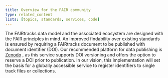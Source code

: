 ```yaml
---
title: Overview for the FAIR community
type: related_content
lists: [topics, standards, services, code]
---
```


The FAIRtracks data model and the associated ecosystem are designed with the FAIR principles in
mind. An improved findability over existing standards is ensured by requiring a FAIRtracks document
to be published with document identifier (DOI). Our recommended platform for data publishing is
[Zenodo](https://zenodo.org/) , as this service supports DOI versioning and offers the option to
reserve a DOI prior to publication. In our vision, this implementation will set the basis for a
globally accessible service to register identifiers to single track files or collections.
